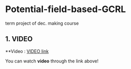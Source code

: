 # Potential-field-based-GCRL
term project of dec. making course


## 1. VIDEO

**Video : [VIDEO link](https://drive.google.com/file/d/1zf5___lXQ0YhBXzP0EloRrgR5EX84x-P/view?usp=sharing)

You can watch **video** through the link above!
